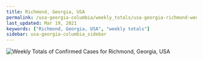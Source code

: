 ```yaml
---
title: Richmond, Georgia, USA
permalink: /usa-georgia-columbia/weekly_totals/usa-georgia-richmond-weekly_totals.html
last_updated: Mar 19, 2021
keywords: ["Richmond, Georgia, USA", "weekly totals"]
sidebar: usa-georgia-columbia_sidebar
---
```


![Weekly Totals of Confirmed Cases for Richmond, Georgia, USA](/covid_tracker/images/graphs/usa-georgia-richmond-weekly_totals_graph.png)
